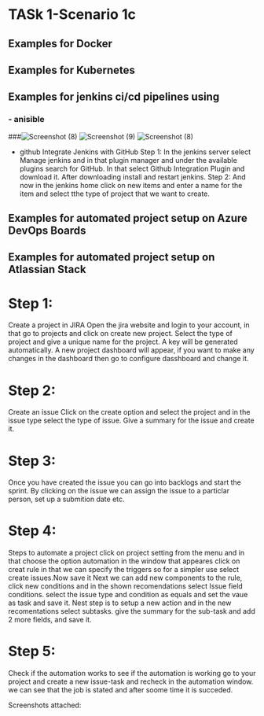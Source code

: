 # TASk 1-Scenario 1c

## Examples for Docker



## Examples for Kubernetes


## Examples for jenkins ci/cd pipelines using
### - anisible

###![Screenshot (8)](https://user-images.githubusercontent.com/78786418/116368492-03beed80-a826-11eb-81a4-142fe66b093c.png)
![Screenshot (9)](https://user-images.githubusercontent.com/78786418/116368504-07527480-a826-11eb-833b-4d9c6bfe0e5d.png)
![Screenshot (8)](https://user-images.githubusercontent.com/78786418/116368564-1507fa00-a826-11eb-820a-e05f6d19d2ce.png)
 - github
Integrate Jenkins with GitHub 
Step 1:
In the jenkins server select Manage jenkins and in that plugin manager and under the available 
plugins search for GitHub. In that select Github Integration Plugin and download it. After 
downloading install and restart jenkins.
Step 2:
And now in the jenkins home click on new items and enter a name for the item and select tthe 
type of project that we want to create.

## Examples for automated project setup on Azure DevOps Boards


## Examples for automated project setup on Atlassian Stack
# Step 1: 
Create a project in JIRA
Open the jira website and login to your account, in that go to projects and click on create new project.
Select the type of project and give a unique name for the project. A key will be generated automatically.
A new project dashboard will appear, if you want to make any changes in the dashboard then go to configure dasshboard and change it.

# Step 2:
Create an issue
Click on the create option and select the project and in the issue type select the type of issue.
Give a summary for the issue and create it.

# Step 3:
Once you have created the issue you can go into backlogs and start the sprint.
By clicking on the issue we can assign the issue to a particlar person, set up a submition date etc.

# Step 4:
Steps to automate a project
click on project setting from the menu and in that choose the option automation in the window that appeares click on creat rule
in that we can specify the triggers so for a simpler use select create issues.Now save it
Next we can add new components to the rule, click new conditions and in the shown recomendations select Issue field conditions.
select the issue type and condition as equals and set the vaue as task and save it.
Nest step is to setup a new action and in the new recomentations select subtasks.
give the summary for the sub-task and add 2 more fields, and save it.

# Step 5:
Check if the automation works
to see if the automation is working go to your project and create a new issue-task and recheck in the automation window.
we can see that the job is stated and after soome time it is succeded.

Screenshots attached:

























 
